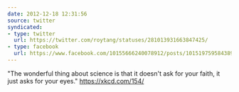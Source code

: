 ```yaml
---
date: 2012-12-18 12:31:56
source: twitter
syndicated:
- type: twitter
  url: https://twitter.com/roytang/statuses/281013931663847425/
- type: facebook
  url: https://www.facebook.com/10155666240078912/posts/10151975958438912
---
```


"The wonderful thing about science is that it doesn't ask for your faith, it just asks for your eyes." https://xkcd.com/154/